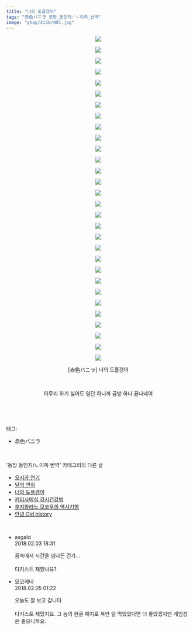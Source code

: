 ```yaml
---
title: "너의 도플갱어"
tags: "赤色バニラ 동방_동인지／ㄴ이쪽_번역"
image: "ghap/4158/001.jpg"
---
```

<div class="article">
<p style="text-align: center; clear: none; float: none;"><img src="{{ site.nasurl }}/ghap/4158/001.jpg"/></p>
<p style="text-align: center; clear: none; float: none;"><img src="{{ site.nasurl }}/ghap/4158/002.jpg"/></p>
<p style="text-align: center; clear: none; float: none;"><img src="{{ site.nasurl }}/ghap/4158/003.jpg"/></p>
<p style="text-align: center; clear: none; float: none;"><img src="{{ site.nasurl }}/ghap/4158/004.jpg"/></p>
<p style="text-align: center; clear: none; float: none;"><img src="{{ site.nasurl }}/ghap/4158/005.jpg"/></p>
<p style="text-align: center; clear: none; float: none;"><img src="{{ site.nasurl }}/ghap/4158/006.jpg"/></p>
<p style="text-align: center; clear: none; float: none;"><img src="{{ site.nasurl }}/ghap/4158/007.jpg"/></p>
<p style="text-align: center; clear: none; float: none;"><img src="{{ site.nasurl }}/ghap/4158/008.jpg"/></p>
<p style="text-align: center; clear: none; float: none;"><img src="{{ site.nasurl }}/ghap/4158/009.jpg"/></p>
<p style="text-align: center; clear: none; float: none;"><img src="{{ site.nasurl }}/ghap/4158/010.jpg"/></p>
<p style="text-align: center; clear: none; float: none;"><img src="{{ site.nasurl }}/ghap/4158/011.jpg"/></p>
<p style="text-align: center; clear: none; float: none;"><img src="{{ site.nasurl }}/ghap/4158/012.jpg"/></p>
<p style="text-align: center; clear: none; float: none;"><img src="{{ site.nasurl }}/ghap/4158/013.jpg"/></p>
<p style="text-align: center; clear: none; float: none;"><img src="{{ site.nasurl }}/ghap/4158/014.jpg"/></p>
<p style="text-align: center; clear: none; float: none;"><img src="{{ site.nasurl }}/ghap/4158/015.jpg"/></p>
<p style="text-align: center; clear: none; float: none;"><img src="{{ site.nasurl }}/ghap/4158/016.jpg"/></p>
<p style="text-align: center; clear: none; float: none;"><img src="{{ site.nasurl }}/ghap/4158/017.jpg"/></p>
<p style="text-align: center; clear: none; float: none;"><img src="{{ site.nasurl }}/ghap/4158/018.jpg"/></p>
<p style="text-align: center; clear: none; float: none;"><img src="{{ site.nasurl }}/ghap/4158/019.jpg"/></p>
<p style="text-align: center; clear: none; float: none;"><img src="{{ site.nasurl }}/ghap/4158/020.jpg"/></p>
<p style="text-align: center; clear: none; float: none;"><img src="{{ site.nasurl }}/ghap/4158/021.jpg"/></p>
<p style="text-align: center; clear: none; float: none;"><img src="{{ site.nasurl }}/ghap/4158/022.jpg"/></p>
<p style="text-align: center; clear: none; float: none;"><img src="{{ site.nasurl }}/ghap/4158/023.jpg"/></p>
<p style="text-align: center; clear: none; float: none;"><img src="{{ site.nasurl }}/ghap/4158/024.jpg"/></p>
<p style="text-align: center; clear: none; float: none;"><img src="{{ site.nasurl }}/ghap/4158/025.jpg"/></p>
<p style="text-align: center; clear: none; float: none;"><img src="{{ site.nasurl }}/ghap/4158/026.jpg"/></p>
<p style="text-align: center; clear: none; float: none;"><img src="{{ site.nasurl }}/ghap/4158/027.jpg"/></p>
<p style="text-align: center; clear: none; float: none;"><img src="{{ site.nasurl }}/ghap/4158/028.jpg"/></p>
<p style="text-align: center; clear: none; float: none;"><img src="{{ site.nasurl }}/ghap/4158/029.jpg"/></p>
<p style="text-align: center; clear: none; float: none;"><img src="{{ site.nasurl }}/ghap/4158/030.jpg"/></p>
<p style="text-align: center; clear: none; float: none;">[赤色バニラ] 너의 도플갱어</p>
<p style="text-align: center; clear: none; float: none;"><br/></p>
<p style="text-align: center; clear: none; float: none;">아무리 하기 싫어도 일단 하니까 금방 하나 끝나네여</p>
<p><br/></p>
</div><br/>
<div class="tagTrail">
<p>태그: </p>
<ul>
<li>赤色バニラ</li>
</ul>
</div><br/>
<div class="another">
<p>'동방 동인지/ㄴ이쪽 번역' 카테고리의 다른 글</p>
<ul>
<li><a href="/2018-02-14-ghap_4195">요시카 연기</a></li>
<li><a href="/2018-02-10-ghap_4186">달의 연회</a></li>
<li><a href="/2018-02-03-ghap_4158">너의 도플갱어</a></li>
<li><a href="/2018-01-23-ghap_4148">키리사메식 강시건강법</a></li>
<li><a href="/2018-01-21-ghap_4143">후지와라노 모코우의 역사기행</a></li>
<li><a href="/2018-01-18-ghap_4137">안녕 Old history</a></li>
</ul>
</div><br/>
<div class="cb_module cb_fluid">
<div class="cb_wrt cb_profile">
<div class="comment">
<ul>
<li class="cb_thumb_off" id="comment15191069">
<div class="cb_comment_area">
<div class="cb_info_area">
<div class="cb_section">
<span class="cb_nick_name">asgald</span>
</div>
<div class="cb_section">
<span class="cb_date">2018.02.03 18:31 </span>
</div>
</div>
<div class="cb_dsc_comment">
<p class="cb_dsc">
											꿈속에서 시간을 넘나든 건가...<br/>
<br/>
다키스트 재밌나요?
										</p>
</div>
</div></li>
<li class="cb_thumb_off" id="comment15191990">
<div class="cb_comment_area">
<div class="cb_info_area">
<div class="cb_section">
<span class="cb_nick_name">모코케네</span>
</div>
<div class="cb_section">
<span class="cb_date">2018.02.05 01:22 </span>
</div>
</div>
<div class="cb_dsc_comment">
<p class="cb_dsc">
											오늘도 잘 보고 갑니다<br/>
<br/>
다키스트 재밌지요. 그 놈의 한글 패치로 욕만 덜 먹었었다면 더 좋았겠지만 게임성은 좋으니까요.
										</p>
</div>
</div></li>
</ul>
</div>
</div><!-- commentList close -->
</div><br/>
